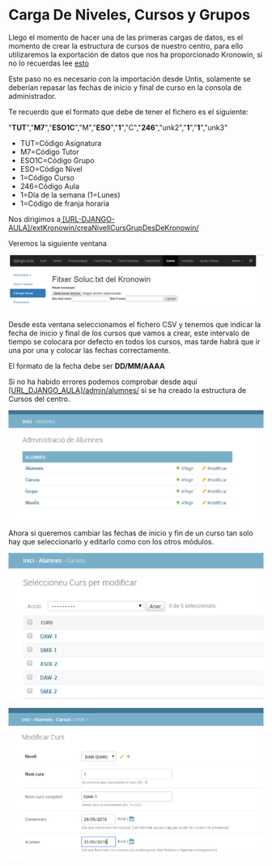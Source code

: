 # Carga De Niveles, Cursos y Grupos

Llego el momento de hacer una de las primeras cargas de datos, es el momento de crear la estructura de cursos de nuestro centro, para ello utilizaremos la exportación de datos que nos ha proporcionado Kronowin, si no lo recuerdas lee [esto](../README.md)

Este paso no es necesario con la importación desde Untis, solamente se deberían repasar las fechas de inicio y final de curso en la consola de administrador. 

Te recuerdo que el formato que debe de tener el fichero es el siguiente:



"**TUT**","**M7**","**ESO1C**","M","**ESO**","**1**","C","**246**","unk2","**1**","**1**","unk3"

* TUT=Código Asignatura
* M7=Código Tutor
* ESO1C=Código Grupo
* ESO=Código Nivel
* 1=Código Curso
* 246=Código Aula
* 1=Día de la semana \(1=Lunes\)
* 1=Código de franja horaria

Nos dirigimos a[ \[URL-DJANGO-AULA\]/extKronowin/creaNivellCursGrupDesDeKronowin/](https://djau.local/extKronowin/creaNivellCursGrupDesDeKronowin/)

Veremos la siguiente ventana

![](../../.gitbook/assets/image%20%289%29.png)

Desde esta ventana seleccionamos el fichero CSV y tenemos que indicar la fecha de inicio y final de los cursos que vamos a crear, este intervalo de tiempo se colocara por defecto en todos los cursos, mas tarde habrá que ir una por una y colocar las fechas correctamente.

El formato de la fecha debe ser  **DD/MM/AAAA**

Si no ha habido errores podemos comprobar desde aquí [\[URL\_DJANGO\_AULA\]/admin/alumnes/](https://djau.local/admin/alumnes/) si se ha creado la estructura de Cursos del centro.

![](../../.gitbook/assets/image%20%2826%29.png)

Ahora si queremos cambiar las fechas de inicio y fin de un curso tan solo hay que seleccionarlo y editarlo como con los otros módulos.

![](../../.gitbook/assets/image%20%2814%29.png)

![](../../.gitbook/assets/image%20%2825%29.png)

